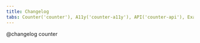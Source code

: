 ```yaml
---
title: Changelog
tabs: Counter('counter'), A11y('counter-a11y'), API('counter-api'), Example('counter-code'), Changelog('counter-changelog')
---
```


@changelog counter
